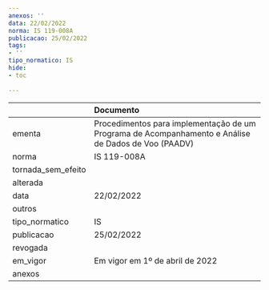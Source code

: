 ```yaml
---
anexos: ''
data: 22/02/2022
norma: IS 119-008A
publicacao: 25/02/2022
tags:
- ''
tipo_normatico: IS
hide: 
- toc 
 
---
```


|                    | Documento                                                                                           |
|:-------------------|:----------------------------------------------------------------------------------------------------|
| ementa             | Procedimentos para implementação de um Programa de Acompanhamento e Análise de Dados de Voo (PAADV) |
| norma              | IS 119-008A                                                                                         |
| tornada_sem_efeito |                                                                                                     |
| alterada           |                                                                                                     |
| data               | 22/02/2022                                                                                          |
| outros             |                                                                                                     |
| tipo_normatico     | IS                                                                                                  |
| publicacao         | 25/02/2022                                                                                          |
| revogada           |                                                                                                     |
| em_vigor           | Em vigor em 1º de abril de 2022                                                                     |
| anexos             |                                                                                                     |